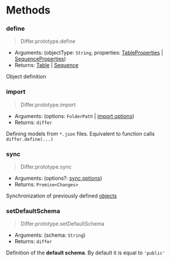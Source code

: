 # Methods

### define

> Differ.prototype.define

- Arguments: (objectType: `String`, properties: [TableProperties](table.md#properties) | [SequenceProperties](sequence.md#properties))
- Returns: [Table](table.md) | [Sequence](sequence.md)

Object definition

### import

> Differ.prototype.import

- Arguments: (options: `FolderPath` | [import options](import.md))
- Returns: `differ`

Defining models from `*.json` files. Equivalent to function calls `differ.define(...)`

### sync

> Differ.prototype.sync

- Arguments: (options?: [sync options](sync.md))
- Returns: `Promise<Changes>`

Synchronization of previously defined [objects](objects.md)

### setDefaultSchema

> Differ.prototype.setDefaultSchema

- Arguments: (schema: `String`)
- Returns: `differ`

Definition of the **default schema**. By default it is equal to `'public'`
